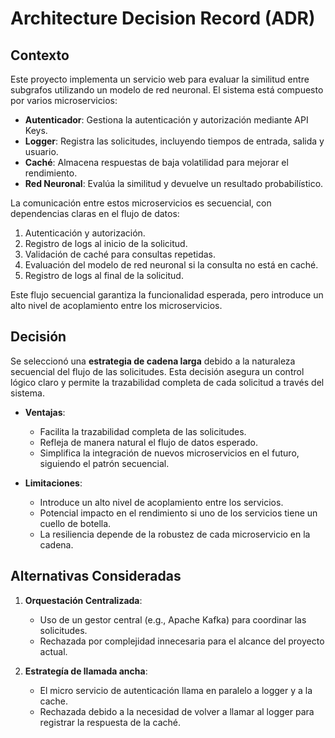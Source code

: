 # Architecture Decision Record (ADR)

## Contexto

Este proyecto implementa un servicio web para evaluar la similitud entre subgrafos utilizando un modelo de red neuronal. El sistema está compuesto por varios microservicios:

- **Autenticador**: Gestiona la autenticación y autorización mediante API Keys.
- **Logger**: Registra las solicitudes, incluyendo tiempos de entrada, salida y usuario.
- **Caché**: Almacena respuestas de baja volatilidad para mejorar el rendimiento.
- **Red Neuronal**: Evalúa la similitud y devuelve un resultado probabilístico.

La comunicación entre estos microservicios es secuencial, con dependencias claras en el flujo de datos:

1. Autenticación y autorización.
2. Registro de logs al inicio de la solicitud.
3. Validación de caché para consultas repetidas.
4. Evaluación del modelo de red neuronal si la consulta no está en caché.
5. Registro de logs al final de la solicitud.

Este flujo secuencial garantiza la funcionalidad esperada, pero introduce un alto nivel de acoplamiento entre los microservicios.

## Decisión

Se seleccionó una **estrategia de cadena larga** debido a la naturaleza secuencial del flujo de las solicitudes. Esta decisión asegura un control lógico claro y permite la trazabilidad completa de cada solicitud a través del sistema.

- **Ventajas**:
  - Facilita la trazabilidad completa de las solicitudes.
  - Refleja de manera natural el flujo de datos esperado.
  - Simplifica la integración de nuevos microservicios en el futuro, siguiendo el patrón secuencial.

- **Limitaciones**:
  - Introduce un alto nivel de acoplamiento entre los servicios.
  - Potencial impacto en el rendimiento si uno de los servicios tiene un cuello de botella.
  - La resiliencia depende de la robustez de cada microservicio en la cadena.

## Alternativas Consideradas

1. **Orquestación Centralizada**:
   - Uso de un gestor central (e.g., Apache Kafka) para coordinar las solicitudes.
   - Rechazada por complejidad innecesaria para el alcance del proyecto actual.

2. **Estrategía de llamada ancha**:
   - El micro servicio de autenticación llama en paralelo a logger y a la cache.
   - Rechazada debido a la necesidad de volver a llamar al logger para registrar la respuesta de la caché.
